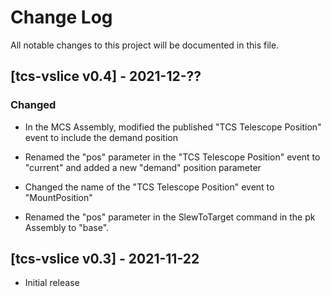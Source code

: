 # Change Log
All notable changes to this project will be documented in this file.

## [tcs-vslice v0.4] - 2021-12-??

### Changed

* In the MCS Assembly, modified the published "TCS Telescope Position" event to include the demand position

* Renamed the "pos" parameter in the "TCS Telescope Position" event to "current" and added a new "demand" position parameter

* Changed the name of the "TCS Telescope Position" event to "MountPosition"

* Renamed the "pos" parameter in the SlewToTarget command in the pk Assembly to "base".

## [tcs-vslice v0.3] - 2021-11-22

- Initial release

